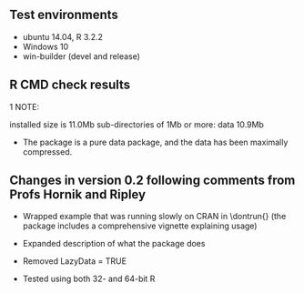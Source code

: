 ## Test environments
* ubuntu 14.04, R 3.2.2
* Windows 10
* win-builder (devel and release)

## R CMD check results

1 NOTE: 

installed size is 11.0Mb
sub-directories of 1Mb or more:
  data  10.9Mb
  
* The package is a pure data package, and the data has been maximally compressed.

## Changes in version 0.2 following comments from Profs Hornik and Ripley

* Wrapped example that was running slowly on CRAN in \dontrun{} 
(the package includes a comprehensive vignette explaining usage)

* Expanded description of what the package does

* Removed LazyData = TRUE

* Tested using both 32- and 64-bit R